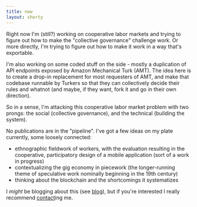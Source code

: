 ```yaml
---
title: now
layout: shorty
---
```



Right now I'm (still?) working on cooperative labor markets and trying to figure out how to make the "collective governance" challenge work.
Or more directly, I'm trying to figure out how to make it work in a way that's exportable.

I'm also working on some coded stuff on the side - mostly a duplication of API endpoints exposed by Amazon Mechanical Turk (AMT).
The idea here is to create a drop-in replacement for most requesters of AMT, and make that codebase runnable by Turkers so that they can collectively decide their rules and whatnot (and maybe, if they want, fork it and go in their own direction).

So in a sense, I'm attacking this cooperative labor market problem with two prongs:
the social (collective governance), and the technical (building the system).

No publications are in the "pipeline".
I've got a few ideas on my plate currently, some loosely connected:

- ethnographic fieldwork of workers, with the evaluation resulting in the cooperative, participatory design of a mobile application (sort of a work in progress)
- contextualizing the gig economy in piecework (the longer-running theme of speculative work nominally beginning in the 19th century)
- thinking about the blockchain and the shortcomings it systematizes

I *might* be blogging about this (see [blog][]), but if you're interested I really recommend [contact][]ing me.

[blog]: /blog
[contact]: /contact